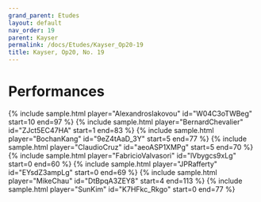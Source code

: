 ```yaml
---
grand_parent: Etudes
layout: default
nav_order: 19
parent: Kayser
permalink: /docs/Etudes/Kayser_Op20-19
title: Kayser, Op20, No. 19
---
```

# Performances
<div class="sample-container">
    {% include sample.html player="AlexandrosIakovou" id="W04C3oTWBeg" start=10 end=97 %}
    {% include sample.html player="BernardChevalier" id="ZJct5EC47HA" start=1 end=83 %}
    {% include sample.html player="BochanKang" id="9eZ4tAaD_3Y" start=5 end=77 %}
    {% include sample.html player="ClaudioCruz" id="aeoASP1XMPg" start=5 end=70 %}
    {% include sample.html player="FabricioValvasori" id="lVbygcs9xLg" start=0 end=60 %}
    {% include sample.html player="JPRafferty" id="EYsdZ3ampLg" start=0 end=69 %}
    {% include sample.html player="MikeChau" id="DtBpqA3ZEY8" start=4 end=113 %}
    {% include sample.html player="SunKim" id="K7HFkc_Rkgo" start=0 end=77 %}
</div>